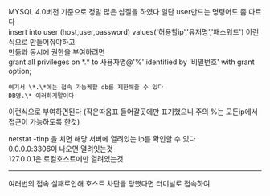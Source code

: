 MYSQL 4.0버전 기준으로 정말 많은 삽질을 하였다
일단 user만드는 명령어도 좀 다르다  
insert into user (host,user,password) values('허용할ip','유저명','패스워드') 이런식으로 만들어줘야하고  
만듦과 동시에 권한을 부여하려면  
grant all privileges on \*.* to 사용자명@'%' identified by '비밀번호' with grant option;  
```
여기서 \*.\*에는 접속 가능케할 db를 제한해줄 수 있다
DB명.\* 이러하게말이다  
```
이런식으로 부여하면된다 (작은따옴표 들어갈곳에만 표기했으니 주의 %는 모든ip에서 접근이 가능하도록 한것)


netstat -tlnp 을 치면 해당 서버에 열려있는 ip를 확인할 수 있다  
0.0.0.0:3306이 나오면 열려잇는것  
127.0.0.1은 로컬호스트에만 열려있는것  


---

여러번의 접속 실패로인해 호스트 차단을 당했다면
터미널로 접속하여 